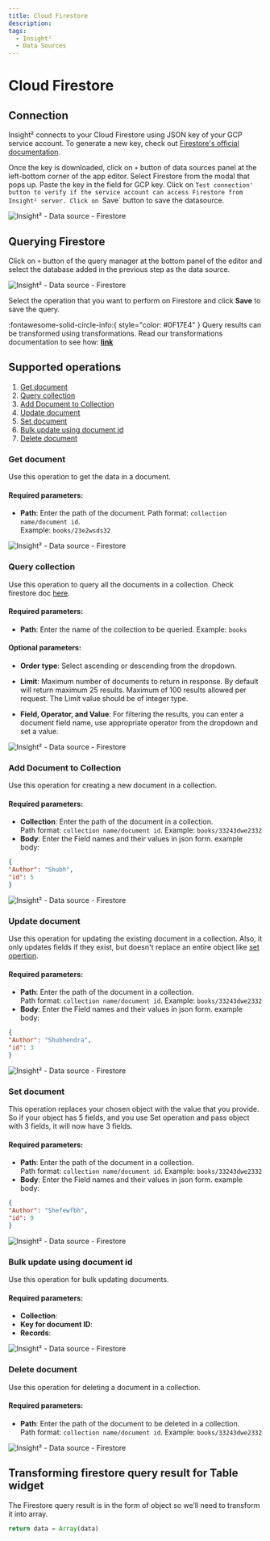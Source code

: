 ```yaml
---
title: Cloud Firestore
description: 
tags:
  - Insight²
  - Data Sources
---
```


# Cloud Firestore

## Connection
Insight² connects to your Cloud Firestore using JSON key of your GCP service account.
To generate a new key, check out [Firestore's official documentation](https://cloud.google.com/iam/docs/creating-managing-service-account-keys#iam-service-account-keys-create-console).

Once the key is downloaded, click on `+` button of data sources panel at the left-bottom corner of the app editor. Select Firestore from the modal that pops up. Paste the key in the field for GCP key. Click on `Test connection' button to verify if the service account can access Firestore from Insight² server. Click on `Save` button to save the datasource.



![Insight² - Data source - Firestore](/_images/insight2/datasource-reference/firestore/add-ds-firestore.gif)



## Querying Firestore

Click on `+` button of the query manager at the bottom panel of the editor and select the database added in the previous step as the data source.



![Insight² - Data source - Firestore](/_images/insight2/datasource-reference/firestore/firestore-query.png)



Select the operation that you want to perform on Firestore and click **Save** to save the query.

:fontawesome-solid-circle-info:{ style="color: #0F17E4" }
Query results can be transformed using transformations. Read our transformations documentation to see how: **[link](/insight2/tutorial/transformations/)**


## Supported operations
1. [Get document](#get-document)
2. [Query collection](#query-collection)
3. [Add Document to Collection](#add-document-to-collection)
4. [Update document](#update-document)
5. [Set document](#set-document)
6. [Bulk update using document id](#bulk-update-using-document-id)
7. [Delete document](#delete-document)

### Get document

Use this operation to get the data in a document.

#### Required parameters:

- **Path**: Enter the path of the document. Path format: `collection name/document id`.<br>
Example: `books/23e2wsds32`



![Insight² - Data source - Firestore](/_images/insight2/datasource-reference/firestore/get.png)



### Query collection

Use this operation to query all the documents in a collection. Check firestore doc [here](https://firebase.google.com/docs/reference/js/v8/firebase.database.Query).

#### Required parameters:

- **Path**: Enter the name of the collection to be queried. Example: `books`

#### Optional parameters:

- **Order type**: Select ascending or descending from the dropdown.

- **Limit**: Maximum number of documents to return in response. By default will return maximum 25 results. Maximum of 100 results allowed per request. The Limit value should be of integer type.

- **Field, Operator, and Value**: For filtering the results, you can enter a document field name, use appropriate operator from the dropdown and set a value.



![Insight² - Data source - Firestore](/_images/insight2/datasource-reference/firestore/query-collection.png)



### Add Document to Collection

Use this operation for creating a new document in a collection.

#### Required parameters:

- **Collection**: Enter the path of the document in a collection.<br> Path format: `collection name/document id`. Example: `books/33243dwe2332`
- **Body**: Enter the Field names and their values in json form. example body:
```json
{
"Author": "Shubh",
"id": 5
}
```



![Insight² - Data source - Firestore](/_images/insight2/datasource-reference/firestore/add-document.png)



### Update document

Use this operation for updating the existing document in a collection. Also, it only updates fields if they exist, but doesn't replace an entire object like [set opertion](#set-document).

#### Required parameters:

- **Path**: Enter the path of the document in a collection.<br> Path format: `collection name/document id`. Example: `books/33243dwe2332`
- **Body**: Enter the Field names and their values in json form. example body:
```json
{
"Author": "Shubhendra",
"id": 3
}
```



![Insight² - Data source - Firestore](/_images/insight2/datasource-reference/firestore/update.png)



### Set document

This operation replaces your chosen object with the value that you provide. So if your object has 5 fields, and you use Set operation and pass object with 3 fields, it will now have 3 fields.

#### Required parameters:

- **Path**: Enter the path of the document in a collection.<br> Path format: `collection name/document id`. Example: `books/33243dwe2332`
- **Body**: Enter the Field names and their values in json form. example body:
```json
{
"Author": "Shefewfbh",
"id": 9
}
```



![Insight² - Data source - Firestore](/_images/insight2/datasource-reference/firestore/set.png)



### Bulk update using document id

Use this operation for bulk updating documents.

#### Required parameters:

- **Collection**:
- **Key for document ID**:
- **Records**:




![Insight² - Data source - Firestore](/_images/insight2/datasource-reference/firestore/bulk.png)



### Delete document

Use this operation for deleting a document in a collection.

#### Required parameters:

- **Path**: Enter the path of the document to be deleted in a collection.<br> Path format: `collection name/document id`. Example: `books/33243dwe2332`



![Insight² - Data source - Firestore](/_images/insight2/datasource-reference/firestore/delete.png)



## Transforming firestore query result for Table widget

The Firestore query result is in the form of object so we’ll need to transform it into array.

```js
return data = Array(data)
```


